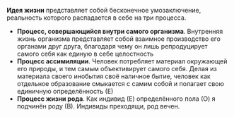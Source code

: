 **Идея жизни** представляет собой бесконечное умозаключение,
реальность которого распадается в себе на три процесса.

- **Процесс, совершающийся внутри самого организма**. Внутренняя жизнь
  организма представляет собой взаимное производство его органами друг друга, благодаря
  чему он лишь репродуцирует самого себя как единую в себе целостность
- **Процесс ассимиляции**. Человек потребляет материал окружающей его
  природы, и тем самым объективирует самого себя. Делая из материала своего инобытия
  своё наличное бытие, человек как отдельное образование смыкается с самим собой и
  полагает свою единичную определённость (Е)
- **Процесс жизни рода**. Как индивид (Е) определённого пола (О) я подчинён роду (В). Индивиды
  преходящи, род вечен.